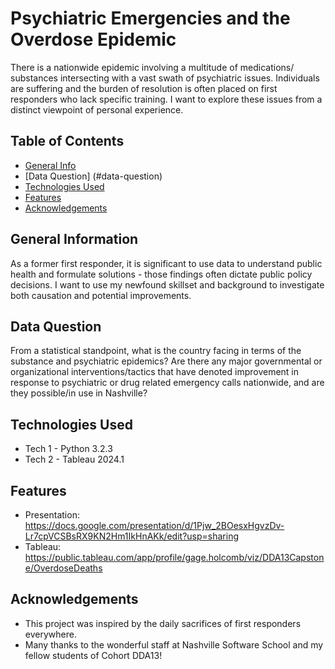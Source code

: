 # Psychiatric Emergencies and the Overdose Epidemic
There is a nationwide epidemic involving a multitude of medications/ substances
intersecting with a vast swath of psychiatric issues. Individuals are suffering and the
burden of resolution is often placed on first responders who lack specific training. I
want to explore these issues from a distinct viewpoint of personal experience.

## Table of Contents
* [General Info](#general-information)
* [Data Question] (#data-question)
* [Technologies Used](#technologies-used)
* [Features](#features)
* [Acknowledgements](#acknowledgements)

## General Information
As a former first responder, it is significant to use data to understand public health and
formulate solutions - those findings often dictate public policy decisions.
I want to use my newfound skillset and background to investigate both causation and
potential improvements.

## Data Question
From a statistical standpoint, what is the country facing in terms of the substance and
psychiatric epidemics? Are there any major governmental or organizational
interventions/tactics that have denoted improvement in response to psychiatric or
drug related emergency calls nationwide, and are they possible/in use in Nashville?

## Technologies Used
- Tech 1 - Python 3.2.3
- Tech 2 - Tableau 2024.1

## Features
- Presentation: https://docs.google.com/presentation/d/1Pjw_2BOesxHgvzDv-Lr7cpVCSBsRX9KN2Hm1IkHnAKk/edit?usp=sharing
- Tableau: https://public.tableau.com/app/profile/gage.holcomb/viz/DDA13Capstone/OverdoseDeaths

## Acknowledgements
- This project was inspired by the daily sacrifices of first responders everywhere.
- Many thanks to the wonderful staff at Nashville Software School and my fellow students of Cohort DDA13!
